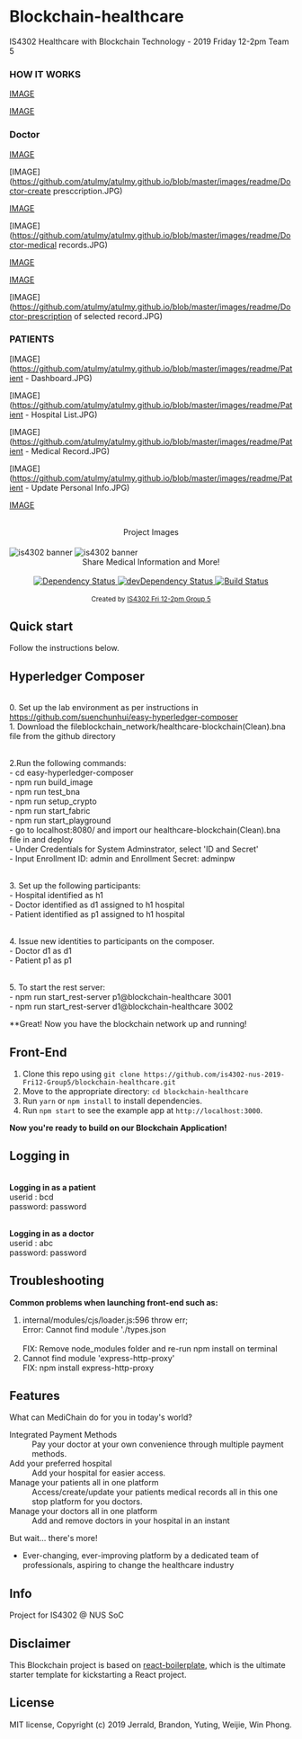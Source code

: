 # Blockchain-healthcare
IS4302 Healthcare with Blockchain Technology - 2019 Friday 12-2pm Team 5

### HOW IT WORKS

[IMAGE](https://github.com/atulmy/atulmy.github.io/blob/master/images/readme/How_it_works-pt1.JPG)

[IMAGE](https://github.com/atulmy/atulmy.github.io/blob/master/images/readme/How_it_works-pt2.JPG)

### Doctor

[IMAGE](https://github.com/atulmy/atulmy.github.io/blob/master/images/readme/Doctor-Dashboard.JPG)

[IMAGE](https://github.com/atulmy/atulmy.github.io/blob/master/images/readme/Doctor-create presccription.JPG)

[IMAGE](https://github.com/atulmy/atulmy.github.io/blob/master/images/readme/Doctor-Edit_Prescription.JPG)

[IMAGE](https://github.com/atulmy/atulmy.github.io/blob/master/images/readme/Doctor-medical records.JPG)

[IMAGE](https://github.com/atulmy/atulmy.github.io/blob/master/images/readme/Doctor-medical_records_of_selected_patient.JPG)

[IMAGE](https://github.com/atulmy/atulmy.github.io/blob/master/images/readme/Doctor-PatientList.JPG)

[IMAGE](https://github.com/atulmy/atulmy.github.io/blob/master/images/readme/Doctor-prescription of selected record.JPG)


### PATIENTS

[IMAGE](https://github.com/atulmy/atulmy.github.io/blob/master/images/readme/Patient - Dashboard.JPG)

[IMAGE](https://github.com/atulmy/atulmy.github.io/blob/master/images/readme/Patient - Hospital List.JPG)

[IMAGE](https://github.com/atulmy/atulmy.github.io/blob/master/images/readme/Patient - Medical Record.JPG)

[IMAGE](https://github.com/atulmy/atulmy.github.io/blob/master/images/readme/Patient - Update Personal Info.JPG)

[IMAGE](https://github.com/atulmy/atulmy.github.io/blob/master/images/readme/wallet.JPG)



<br />

<div align="center">Project Images</div>

<br />

<img src="https://raw.githubusercontent.com/is4302-nus-2019-Fri12-Group5/blockchain-healthcare/master/public/images/banner.png" alt="is4302 banner" align="center" />


<img src="https://raw.githubusercontent.com/is4302-nus-2019-Fri12-Group5/blockchain-healthcare/master/public/images/banner.png" alt="is4302 banner" align="center" />


<br />

<div align="center">Share Medical Information and More!</div>

<br />

<div align="center">
  <!-- Dependency Status -->
  <a href="https://david-dm.org/flexdinesh/react-redux-boilerplate">
    <img src="https://david-dm.org/flexdinesh/react-redux-boilerplate.svg" alt="Dependency Status" />
  </a>
  <!-- devDependency Status -->
  <a href="https://david-dm.org/flexdinesh/react-redux-boilerplate#info=devDependencies">
    <img src="https://david-dm.org/flexdinesh/react-redux-boilerplate/dev-status.svg" alt="devDependency Status" />
  </a>
  <!-- Build Status -->
  <a href="https://travis-ci.org/flexdinesh/react-redux-boilerplate">
    <img src="https://travis-ci.org/flexdinesh/react-redux-boilerplate.svg" alt="Build Status" />
  </a>
</div>

<br />

<div align="center">
  <sub>Created by <a href="https://twitter.com/flexdinesh">IS4302 Fri 12-2pm Group 5</a></sub>
</div>

## Quick start
Follow the instructions below.
## Hyperledger Composer
<br> 0. Set up the lab environment as per instructions in https://github.com/suenchunhui/easy-hyperledger-composer 
<br> 1. Download the fileblockchain_network/healthcare-blockchain(Clean).bna file from the github directory

<br> 2.Run the following commands:
<br> - cd easy-hyperledger-composer
<br> - npm run build_image
<br> - npm run test_bna
<br> - npm run setup_crypto
<br> - npm run start_fabric
<br> - npm run start_playground
<br> - go to localhost:8080/ and import our healthcare-blockchain(Clean).bna file in and deploy
<br> - Under Credentials for System Adminstrator, select 'ID and Secret'
<br> - Input Enrollment ID: admin and Enrollment Secret: adminpw

<br> 3. Set up the following participants:
<br> - Hospital identified as h1
<br> - Doctor identified as d1 assigned to h1 hospital
<br> - Patient identified as p1 assigned to h1 hospital

<br>4. Issue new identities to participants on the composer.
<br> - Doctor d1 as d1
<br> - Patient p1 as p1

<br>5. To start the rest server:
<br> - npm run start_rest-server p1@blockchain-healthcare 3001
<br> - npm run start_rest-server d1@blockchain-healthcare 3002

**Great! Now you have the blockchain network up and running!

## Front-End 

1. Clone this repo using `git clone https://github.com/is4302-nus-2019-Fri12-Group5/blockchain-healthcare.git`
2. Move to the appropriate directory: `cd blockchain-healthcare`
3. Run `yarn` or `npm install` to install dependencies.
4. Run `npm start` to see the example app at `http://localhost:3000`.

**Now you're ready to build on our Blockchain Application!**

## Logging in
<br> **Logging in as a patient**
<br> userid : bcd
<br> password: password

<br> **Logging in as a doctor**
<br> userid : abc
<br> password: password

## Troubleshooting 

**Common problems when launching front-end such as:**
1. internal/modules/cjs/loader.js:596 throw err;
    <br>Error: Cannot find module './types.json</br>
    <br>FIX: Remove node_modules folder and re-run npm install on terminal</br>
2. Cannot find module 'express-http-proxy'
    <br>FIX: npm install express-http-proxy</br>

## Features 

What can MediChain do for you in today's world?

<dl>

  <dt>Integrated Payment Methods</dt>
  <dd>Pay your doctor at your own convenience through multiple payment methods.</dd>

  <dt>Add your preferred hospital</dt>
  <dd>Add your hospital for easier access.</dd>

  <dt>Manage your patients all in one platform</dt>
  <dd>Access/create/update your patients medical records all in this one stop platform for you doctors.</dd>

  <dt>Manage your doctors all in one platform</dt>
  <dd>Add and remove doctors in your hospital in an instant</dd>

</dl>

But wait... there's more!

  - Ever-changing, ever-improving platform by a dedicated team of professionals, aspiring to change the healthcare industry


## Info

Project for IS4302 @ NUS SoC

## Disclaimer

This Blockchain project is based on [react-boilerplate](https://github.com/react-boilerplate/react-boilerplate), which is the ultimate starter template for kickstarting a React project. 


## License

MIT license, Copyright (c) 2019 Jerrald, Brandon, Yuting, Weijie, Win Phong.
